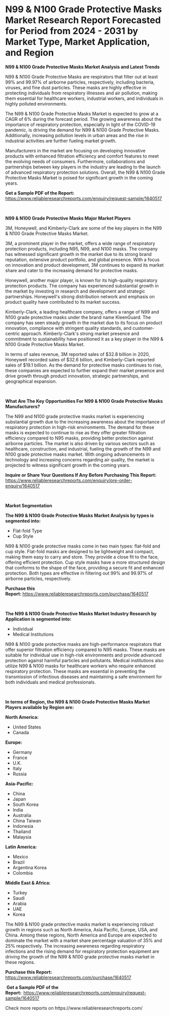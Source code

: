 <p><h1>N99 & N100 Grade Protective Masks Market Research Report Forecasted for Period from 2024 -  2031 by Market Type, Market Application, and Region</h1></p><p><strong>N99 & N100 Grade Protective Masks Market Analysis and Latest Trends</strong></p>
<p><p>N99 & N100 Grade Protective Masks are respirators that filter out at least 99% and 99.97% of airborne particles, respectively, including bacteria, viruses, and fine dust particles. These masks are highly effective in protecting individuals from respiratory illnesses and air pollution, making them essential for healthcare workers, industrial workers, and individuals in highly polluted environments.</p><p>The N99 & N100 Grade Protective Masks Market is expected to grow at a CAGR of 6% during the forecast period. The growing awareness about the importance of respiratory protection, especially in light of the COVID-19 pandemic, is driving the demand for N99 & N100 Grade Protective Masks. Additionally, increasing pollution levels in urban areas and the rise in industrial activities are further fueling market growth.</p><p>Manufacturers in the market are focusing on developing innovative products with enhanced filtration efficiency and comfort features to meet the evolving needs of consumers. Furthermore, collaborations and partnerships between key players in the industry are leading to the launch of advanced respiratory protection solutions. Overall, the N99 & N100 Grade Protective Masks Market is poised for significant growth in the coming years.</p></p>
<p><strong>Get a Sample PDF of the Report:&nbsp;</strong> <a href="https://www.reliableresearchreports.com/enquiry/request-sample/1640517">https://www.reliableresearchreports.com/enquiry/request-sample/1640517</a></p>
<p>&nbsp;</p>
<p><strong>N99 & N100 Grade Protective Masks Major Market Players</strong></p>
<p><p>3M, Honeywell, and Kimberly-Clark are some of the key players in the N99 & N100 Grade Protective Masks Market. </p><p>3M, a prominent player in the market, offers a wide range of respiratory protection products, including N95, N99, and N100 masks. The company has witnessed significant growth in the market due to its strong brand reputation, extensive product portfolio, and global presence. With a focus on innovation and product development, 3M continues to expand its market share and cater to the increasing demand for protective masks.</p><p>Honeywell, another major player, is known for its high-quality respiratory protection products. The company has experienced substantial growth in the market by investing in research and development and strategic partnerships. Honeywell's strong distribution network and emphasis on product quality have contributed to its market success.</p><p>Kimberly-Clark, a leading healthcare company, offers a range of N99 and N100 grade protective masks under the brand name KleenGuard. The company has seen steady growth in the market due to its focus on product innovation, compliance with stringent quality standards, and customer-centric approach. Kimberly-Clark's strong market presence and commitment to sustainability have positioned it as a key player in the N99 & N100 Grade Protective Masks Market.</p><p>In terms of sales revenue, 3M reported sales of $32.8 billion in 2020, Honeywell recorded sales of $32.6 billion, and Kimberly-Clark reported sales of $19.1 billion. As the demand for protective masks continues to rise, these companies are expected to further expand their market presence and drive growth through product innovation, strategic partnerships, and geographical expansion.</p></p>
<p>&nbsp;</p>
<p><strong>What Are The Key Opportunities For N99 & N100 Grade Protective Masks Manufacturers?</strong></p>
<p><p>The N99 and N100 grade protective masks market is experiencing substantial growth due to the increasing awareness about the importance of respiratory protection in high-risk environments. The demand for these masks is expected to continue to rise as they offer greater filtration efficiency compared to N95 masks, providing better protection against airborne particles. The market is also driven by various sectors such as healthcare, construction, and industrial, fueling the growth of the N99 and N100 grade protective masks market. With ongoing advancements in technology and increasing concerns regarding air quality, the market is projected to witness significant growth in the coming years.</p></p>
<p><strong>Inquire or Share Your Questions If Any Before Purchasing This Report:</strong> <a href="https://www.reliableresearchreports.com/enquiry/pre-order-enquiry/1640517">https://www.reliableresearchreports.com/enquiry/pre-order-enquiry/1640517</a></p>
<p>&nbsp;</p>
<p><strong>Market Segmentation</strong></p>
<p><strong>The N99 & N100 Grade Protective Masks Market Analysis by types is segmented into:</strong></p>
<p><ul><li>Flat-fold Type</li><li>Cup Style</li></ul></p>
<p><p>N99 & N100 grade protective masks come in two main types: flat-fold and cup style. Flat-fold masks are designed to be lightweight and compact, making them easy to carry and store. They provide a close fit to the face, offering efficient protection. Cup style masks have a more structured design that conforms to the shape of the face, providing a secure fit and enhanced protection. Both types are effective in filtering out 99% and 99.97% of airborne particles, respectively.</p></p>
<p><strong>Purchase this Report:&nbsp;</strong><a href="https://www.reliableresearchreports.com/purchase/1640517">https://www.reliableresearchreports.com/purchase/1640517</a></p>
<p>&nbsp;</p>
<p><strong>The N99 & N100 Grade Protective Masks Market Industry Research by Application is segmented into:</strong></p>
<p><ul><li>Individual</li><li>Medical Institutions</li></ul></p>
<p><p>N99 & N100 grade protective masks are high-performance respirators that offer superior filtration efficiency compared to N95 masks. These masks are suitable for individual use in high-risk environments and provide advanced protection against harmful particles and pollutants. Medical institutions also utilize N99 & N100 masks for healthcare workers who require enhanced respiratory protection. These masks are essential in preventing the transmission of infectious diseases and maintaining a safe environment for both individuals and medical professionals.</p></p>
<p>&nbsp;</p>
<p><strong>In terms of Region, the N99 & N100 Grade Protective Masks Market Players available by Region are:</strong></p>
<p>
    <p> <strong> North America: </strong>
        <ul>
            <li>United States</li>
            <li>Canada</li>
        </ul>
        </p> 
    <p> <strong> Europe: </strong>
        <ul>
            <li>Germany</li>
            <li>France</li>
            <li>U.K.</li>
            <li>Italy</li>
            <li>Russia</li>
        </ul>
        </p> 
    <p> <strong> Asia-Pacific: </strong>
        <ul>
            <li>China</li>
            <li>Japan</li>
            <li>South Korea</li>
            <li>India</li>
            <li>Australia</li>
            <li>China Taiwan</li>
            <li>Indonesia</li>
            <li>Thailand</li>
            <li>Malaysia</li>
        </ul>
        </p> 
    <p> <strong> Latin America: </strong>
        <ul>
            <li>Mexico</li>
            <li>Brazil</li>
            <li>Argentina Korea</li>
            <li>Colombia</li>
        </ul>
        </p> 
    <p> <strong> Middle East & Africa: </strong>
        <ul>
            <li>Turkey</li>
            <li>Saudi</li>
            <li>Arabia</li>
            <li>UAE</li>
            <li>Korea</li>
        </ul>
    </p>
    </p>
<p><p>The N99 & N100 grade protective masks market is experiencing robust growth in regions such as North America, Asia Pacific, Europe, USA, and China. Among these regions, North America and Europe are expected to dominate the market with a market share percentage valuation of 35% and 25% respectively. The increasing awareness regarding respiratory infections and the rising demand for respiratory protection equipment are driving the growth of the N99 & N100 grade protective masks market in these regions.</p></p>
<p><strong>Purchase this Report: </strong><a href="https://www.reliableresearchreports.com/purchase/1640517">https://www.reliableresearchreports.com/purchase/1640517</a></p>
<p>&nbsp;<strong>Get a Sample PDF of the Report:&nbsp;&nbsp;</strong><a href="https://www.reliableresearchreports.com/enquiry/request-sample/1640517">https://www.reliableresearchreports.com/enquiry/request-sample/1640517</a></p>
<p><strong></strong></p>
<p>Check more reports on https://www.reliableresearchreports.com/</p>